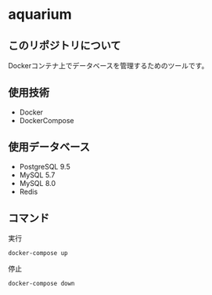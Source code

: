 # aquarium

## このリポジトリについて

Dockerコンテナ上でデータベースを管理するためのツールです。  

## 使用技術

- Docker
- DockerCompose

## 使用データベース

- PostgreSQL 9.5
- MySQL 5.7
- MySQL 8.0
- Redis

## コマンド

実行
```
docker-compose up
```

停止
```
docker-compose down
```
